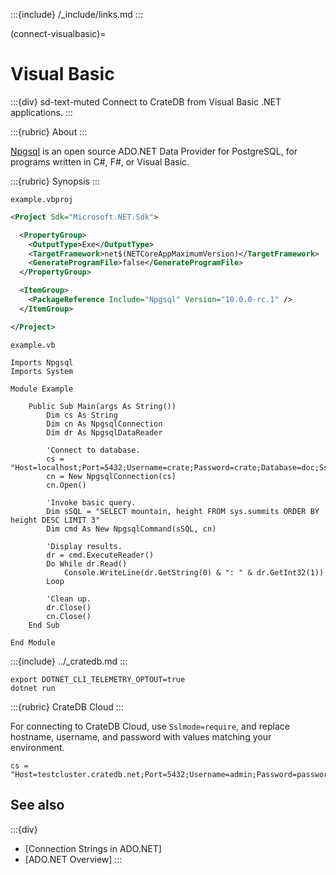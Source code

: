 :::{include} /_include/links.md
:::

(connect-visualbasic)=
# Visual Basic

:::{div} sd-text-muted
Connect to CrateDB from Visual Basic .NET applications.
:::

:::{rubric} About
:::

[Npgsql] is an open source ADO\.NET Data Provider for PostgreSQL, for programs
written in C#, F#, or Visual Basic.

:::{rubric} Synopsis
:::

`example.vbproj`
```xml
<Project Sdk="Microsoft.NET.Sdk">

  <PropertyGroup>
    <OutputType>Exe</OutputType>
    <TargetFramework>net$(NETCoreAppMaximumVersion)</TargetFramework>
    <GenerateProgramFile>false</GenerateProgramFile>
  </PropertyGroup>

  <ItemGroup>
    <PackageReference Include="Npgsql" Version="10.0.0-rc.1" />
  </ItemGroup>

</Project>
```
`example.vb`
```visualbasic
Imports Npgsql
Imports System

Module Example

    Public Sub Main(args As String())
        Dim cs As String
        Dim cn As NpgsqlConnection
        Dim dr As NpgsqlDataReader

        'Connect to database.
        cs = "Host=localhost;Port=5432;Username=crate;Password=crate;Database=doc;Sslmode=disable"
        cn = New NpgsqlConnection(cs)
        cn.Open()

        'Invoke basic query.
        Dim sSQL = "SELECT mountain, height FROM sys.summits ORDER BY height DESC LIMIT 3"
        Dim cmd As New NpgsqlCommand(sSQL, cn)

        'Display results.
        dr = cmd.ExecuteReader()
        Do While dr.Read()
            Console.WriteLine(dr.GetString(0) & ": " & dr.GetInt32(1))
        Loop

        'Clean up.
        dr.Close()
        cn.Close()
    End Sub

End Module
```

:::{include} ../_cratedb.md
:::
```shell
export DOTNET_CLI_TELEMETRY_OPTOUT=true
dotnet run
```

:::{rubric} CrateDB Cloud
:::

For connecting to CrateDB Cloud, use `Sslmode=require`, and
replace hostname, username, and password with values matching
your environment.
```visualbasic
cs = "Host=testcluster.cratedb.net;Port=5432;Username=admin;Password=password;Database=doc;Sslmode=require"
```

## See also

:::{div}
- [Connection Strings in ADO.NET]
- [ADO.NET Overview]
:::


[Npgsql]: https://www.npgsql.org/
[Npgsql.FSharp]: https://github.com/Zaid-Ajaj/Npgsql.FSharp
